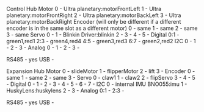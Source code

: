 Control Hub
Motor
0 - Ultra planetary:motorFrontLeft
1 - Ultra planetary:motorFrontRight
2 - Ultra planetary:motorBackLeft
3 - Ultra planetary:motorBackRight
Encoder (will only be different if a different encoder is in the same slot as a different motor)
0 - same
1 - same
2 - same
3 - same
Servo
0 -
1 - Blinkin Driver:blinkin
2 -
3 -
4 -
5 -
Digital
0:1 - green1,red1
2:3 - green4,red4
4:5 - green3,red3
6:7 - green2,red2
I2C
0 -
1 -
2 -
3 -
Analog
0 -
1 -
2 -
3 -

RS485 - yes
USB -

Expansion Hub
Motor
0 - slideMotor
1 - flipperMotor
2 - lift
3 -
Encoder
0 - same
1 - same
2 - same
3 -
Servo
0 - claw1
1 - claw2
2 - flipServo
3 -
4 -
5 -
Digital
0 -
1 -
2 -
3 -
4 -
5 -
6 -
7 -
I2C
0 - internal IMU BNO055:imu
1 - HuskyLens:huskylens
2 -
3 -
Analog
0:1 -
2:3 -

RS485 - yes
USB - 